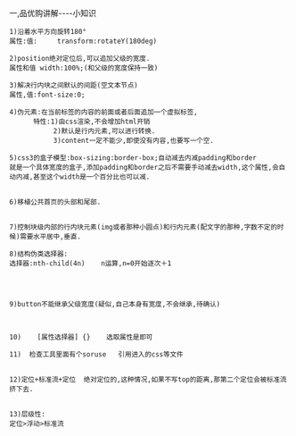一,品优购讲解----小知识

	1)沿着水平方向旋转180°
	属性:值:     transform:rotateY(180deg)

	2)position绝对定位后,可以追加父级的宽度.
	属性和值 width:100%;(和父级的宽度保持一致)

	3)解决行内块之间默认的间距(空文本节点)
	属性,值:font-size:0;

	4)伪元素:在当前标签的内容的前面或者后面追加一个虚拟标签,
	      特性:1)由css渲染,不会增加html开销
	      	   2)默认是行内元素,可以进行转换.
	           3)content一定不能少,即使没有内容,也要写一个空.

	5)css3的盒子模型:box-sizing:border-box;自动减去内减padding和border
	就是一个具体宽度的盒子,添加padding和border之后不需要手动减去width,这个属性,会自动内减,甚至这个width是一个百分比也可以减.


	6)移植公共首页的头部和尾部.


	7)控制块级内部的行内块元素(img或者那种小圆点)和行内元素(配文字的那种,字数不定的时候)需要水平居中,垂直.

	8)结构伪类选择器:
	选择器:nth-child(4n)    n运算,n=0开始逐次＋1




	9)button不能继承父级宽度(疑似,自己本身有宽度,不会继承,待确认)



	10)    [属性选择器] {}    选取属性是即可

	11)  检查工具里面有个soruse   引用进入的css等文件


	12)定位+标准流+定位  绝对定位的,这种情况,如果不写top的距离,那第二个定位会被标准流挤下去.


	13)层级性:
	定位>浮动>标准流

